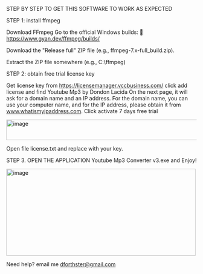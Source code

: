 STEP BY STEP TO GET THIS SOFTWARE TO WORK AS EXPECTED

STEP 1: install ffmpeg

Download FFmpeg
Go to the official Windows builds:
🔗 https://www.gyan.dev/ffmpeg/builds/

Download the "Release full" ZIP file (e.g., ffmpeg-7.x-full_build.zip).

Extract the ZIP file somewhere (e.g., C:\ffmpeg)

STEP 2: obtain free trial license key 

Get license key from https://licensemanager.vccbusiness.com/
click add license and find Youtube Mp3 by Dondon Lacida
On the next page, it will ask for a domain name and an IP address. For the domain name, you can use your computer name, and for the IP address, please obtain it from www.whatismyipaddress.com.
Click activate 7 days free trial

<img width="1050" height="54" alt="image" src="https://github.com/user-attachments/assets/bc4504b1-5b6c-40dc-92b6-adce9832e3a6" />

Open file license.txt and replace with your key.

STEP 3. OPEN THE APPLICATION Youtube Mp3 Converter v3.exe and Enjoy!

<img width="501" height="230" alt="image" src="https://github.com/user-attachments/assets/b9b639c8-241a-4ffe-babb-5aff73a822db" />


Need help? email me dforthster@gmail.com


